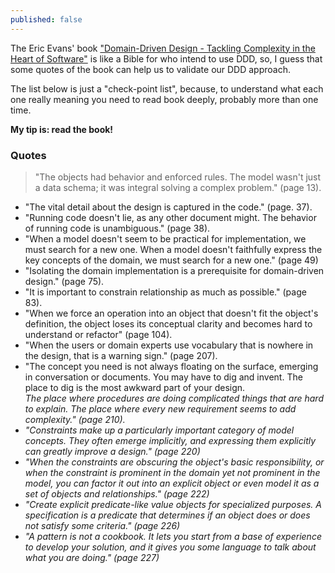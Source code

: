 ```yaml
---
published: false
---
```


The Eric Evans' book ["Domain-Driven Design - Tackling Complexity in the Heart of Software"](http://goo.gl/d5zS7r) is like a Bible for who intend to use DDD, so, I guess that some quotes of the book can help us to validate our DDD approach.

The list below is just a "check-point list", because, to understand what each one really meaning you need to read book deeply, probably more than one time.

**My tip is: read the book!**

### Quotes
> "The objects had behavior and enforced rules. The model wasn't just a data schema; it was integral solving a complex problem." (page 13).

* "The vital detail about the design is captured in the code." (page. 37).
* "Running code doesn't lie, as any other document might. The behavior of running code is unambiguous." (page 38).
* "When a model doesn't seem to be practical for implementation, we must search for a new one. When a model doesn't faithfully express the key concepts of the domain, we must search for a new one." (page 49)
* "Isolating the domain implementation is a prerequisite for domain-driven design." (page 75).
* "It is important to constrain relationship as much as possible." (page 83).
* "When we force an operation into an object that doesn't fit the object's definition, the object loses its conceptual clarity and becomes hard to understand or refactor" (page 104).
* "When the users or domain experts use vocabulary that is nowhere in the design, that is a warning sign." (page 207).
* "The concept you need is not always floating on the surface, emerging in conversation or documents. You may have to dig and invent. The place to dig is the most awkward part of your design.<br />
<em> The place where procedures are doing complicated things that are hard to explain. The place where every new requirement seems to add complexity." (page 210).
* "Constraints make up a particularly important category of model concepts. They often emerge implicitly, and expressing them explicitly can greatly improve a design." (page 220)
* "When the constraints are obscuring the object's basic responsibility, or when the constraint is prominent in the domain yet not prominent in the model, you can factor it out into an explicit object or even model it as a set of objects and relationships." (page 222)
* "Create explicit predicate-like value objects for specialized purposes. A specification is a predicate that determines if an object does or does not satisfy some criteria." (page 226)
* "A pattern is not a cookbook. It lets you start from a base of experience to develop your solution, and it gives you some language to talk about what you are doing." (page 227)